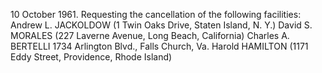 10 October 1961. Requesting the cancellation of the following facilities: Andrew L. JACKOLDOW (1 Twin Oaks Drive, Staten Island, N. Y.) David S. MORALES (227 Laverne Avenue, Long Beach, California) Charles A. BERTELLI 1734 Arlington Blvd., Falls Church, Va. Harold HAMILTON (1171 Eddy Street, Providence, Rhode Island)